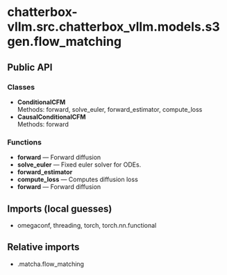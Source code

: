 # chatterbox-vllm.src.chatterbox_vllm.models.s3gen.flow_matching

## Public API

### Classes
- **ConditionalCFM**  
  Methods: forward, solve_euler, forward_estimator, compute_loss
- **CausalConditionalCFM**  
  Methods: forward

### Functions
- **forward** — Forward diffusion
- **solve_euler** — Fixed euler solver for ODEs.
- **forward_estimator**
- **compute_loss** — Computes diffusion loss
- **forward** — Forward diffusion

## Imports (local guesses)
- omegaconf, threading, torch, torch.nn.functional

## Relative imports
- .matcha.flow_matching